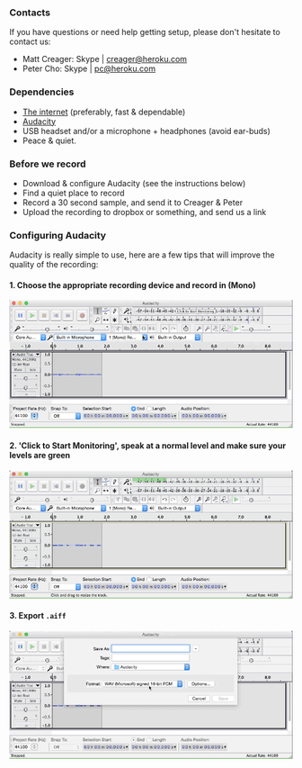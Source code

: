 
### Contacts

If you have questions or need help getting setup, please don't hesitate to contact us:

- Matt Creager: Skype | creager@heroku.com
- Peter Cho: Skype | pc@heroku.com

### Dependencies

- [The internet](https://45.media.tumblr.com/cd67ee315543aad3b9947b67ee49102f/tumblr_mq3o8iycut1qbhoheo1_500.gif) (preferably, fast & dependable)
- [Audacity](http://audacityteam.org/)
- USB headset and/or a microphone + headphones (avoid ear-buds)
- Peace & quiet.

### Before we record

- Download & configure Audacity (see the instructions below)
- Find a quiet place to record
- Record a 30 second sample, and send it to Creager & Peter
- Upload the recording to dropbox or something, and send us a link

### Configuring Audacity
Audacity is really simple to use, here are a few tips that will improve the quality of the recording:

#### 1. Choose the appropriate recording device and **record in (Mono)**

![Audacity select mono](./audacity_mono.gif)

#### 2. 'Click to Start Monitoring', speak at a normal level and make sure your levels are green

![Audacity levels in the green](./audacity_levels.gif)

#### 3. Export `.aiff`

![Audacity export selection](./audacity_export.gif)